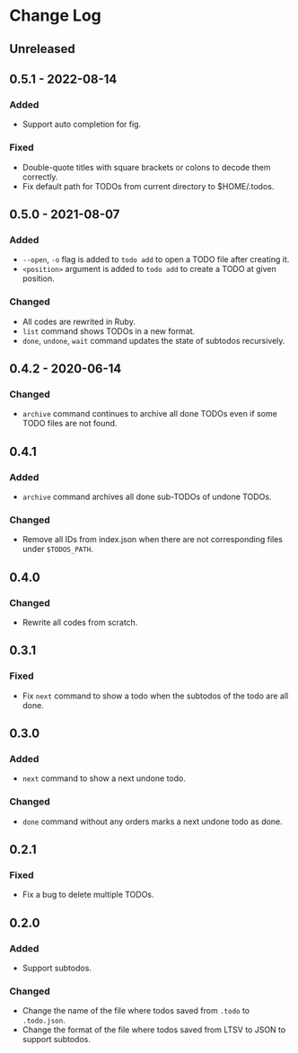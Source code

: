 # Change Log

## Unreleased

## 0.5.1 - 2022-08-14

### Added
* Support auto completion for fig.

### Fixed
* Double-quote titles with square brackets or colons to decode them correctly.
* Fix default path for TODOs from current directory to $HOME/.todos.

## 0.5.0 - 2021-08-07

### Added
* `--open`, `-o` flag is added to `todo add` to open a TODO file after creating it.
* `<position>` argument is added to `todo add` to create a TODO at given position.

### Changed
* All codes are rewrited in Ruby.
* `list` command shows TODOs in a new format.
* `done`, `undone`, `wait` command updates the state of subtodos recursively.

## 0.4.2 - 2020-06-14

### Changed
* `archive` command continues to archive all done TODOs even if some TODO files are not found.

## 0.4.1

### Added
* `archive` command archives all done sub-TODOs of undone TODOs.

### Changed
* Remove all IDs from index.json when there are not corresponding files under `$TODOS_PATH`.

## 0.4.0

### Changed
* Rewrite all codes from scratch.

## 0.3.1

### Fixed
* Fix `next` command to show a todo when the subtodos of the todo are all done.

## 0.3.0

### Added
* `next` command to show a next undone todo.

### Changed
* `done` command without any orders marks a next undone todo as done.

## 0.2.1

### Fixed
* Fix a bug to delete multiple TODOs.

## 0.2.0

### Added
* Support subtodos.

### Changed
* Change the name of the file where todos saved from `.todo` to `.todo.json`.
* Change the format of the file where todos saved from LTSV to JSON to support subtodos.
